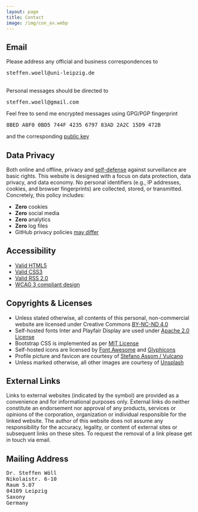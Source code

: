 ```yaml
---
layout: page
title: Contact
image: /img/con_av.webp
---
```


<h2>Email</h2>
<div class="box-success">
Please address any official and business correspondences to <pre><i class="far fa-envelope" role="presentation"></i>steffen.woell@uni-leipzig.de</pre><br>Personal messages should be directed to <pre><i class="far fa-envelope" role="presentation"></i>steffen.woell@gmail.com</pre>
</div>

<div class="box-note cboxa">
Feel free to send me encrypted messages using GPG/PGP fingerprint <pre><i class="fas fa-fingerprint" role="presentation"></i>8BED A8F0 0BD5 744F 4235 6797 83AD 2A2C 15D9 472B</pre>and the corresponding <a href="/doc/keys/sw_pgp_public_key.asc">public key<i class="fas fa-link" role="presentation"></i></a>
</div>

<h2>Data Privacy</h2>
<div class="box-success cboxa">
Both online and offline, privacy and <a href="https://ssd.eff.org/">self-defense<i class="fas fa-external-link-alt" role="presentation"></i></a> against surveillance are basic rights. This website is designed with a focus on data protection, data privacy, and data economy. No personal identifiers (e.g., IP addresses, cookies, and browser fingerprints) are collected, stored, or transmitted. Concretely, this policy includes:
  <ul class="fa-ul">
    <li><span class="fa-li"><i class="fas fa-cookie-bite" role="presentation"></i></span><b>Zero</b> cookies</li>
    <li><span class="fa-li"><i class="fas fa-thumbs-down" role="presentation"></i></span><b>Zero</b> social media</li>
    <li><span class="fa-li"><i class="fas fa-ghost" role="presentation"></i></span><b>Zero</b> analytics</li>
    <li><span class="fa-li"><i class="fas fa-dumpster-fire" role="presentation"></i></span><b>Zero</b> log files</li>
    <li><span class="fa-li"><i class="fas fa-info-circle" role="presentation"></i></span>GitHub  privacy policies <a href="https://docs.github.com/en/site-policy/privacy-policies/github-privacy-statement">may differ<i class="fas fa-external-link-alt" role="presentation"></i></a></li>
  </ul>
</div>

<h2>Accessibility</h2>
<div class="box-success cboxa">
  <ul class="fa-ul">
    <li><span class="fa-li"><i class="fab fa-html5" role="presentation"></i></span><a href="https://validator.w3.org/nu/?doc=https%3A%2F%2Fsteffenwoell.github.io%2F">Valid <span class="pre-inline">HTML5</span><i class="fas fa-external-link-alt" role="presentation"></i></a></li>
    <li><span class="fa-li"><i class="fab fa-css3-alt" role="presentation"></i></span><a href="https://jigsaw.w3.org/css-validator/validator?uri=https%3A%2F%2Fsteffenwoell.github.io">Valid <span class="pre-inline">CSS3</span><i class="fas fa-external-link-alt" role="presentation"></i></a></li>
    <li><span class="fa-li"><i class="fas fa-rss-square" role="presentation"></i></span><a href="http://www.rssboard.org/rss-validator/check.cgi?url=https%3A//steffenwoell.github.io/feed.xml">Valid <span class="pre-inline">RSS 2.0</span><i class="fas fa-external-link-alt" role="presentation"></i></a></li>
    <li><span class="fa-li"><i class="fas fa-universal-access" role="presentation"></i></span><a href="https://wave.webaim.org/report#/https://steffenwoell.github.io/"><span class="pre-inline">WCAG 3</span> compliant design<i class="fas fa-external-link-alt" role="presentation"></i></a></li>
    <!--<li><span class="fa-li"><i class="fas fa-info-circle" role="presentation"></i></span>User choices regarding color schemes are saved by the <span class="pre-inline">localStorage</span> property. This toggles the <span class="pre-inline">darkMode</span> parameter between <span class="pre-inline">enabled</span> and <span class="pre-inline">disabled</span> and stores no other data. For more information refer to the <a href="https://developer.mozilla.org/en-US/docs/Web/API/Window/localStorage">MDN documentation<i class="fas fa-external-link-alt" role="presentation"></i></a></li>-->
  </ul>
</div>

<h2>Copyrights & Licenses</h2>
<div class="box-note cboxa">
<ul class="list-copy" role="list">
<li>Unless stated otherwise, all contents of this personal, non-commercial website are licensed under Creative Commons <a rel="license" href="/doc/legal/CC-LICENSE.txt">BY-NC-ND 4.0<i class="far fa-file" role="presentation"></i></a></li>
<li>Self-hosted fonts <span class="pre-inline">Inter</span> and <span class="pre-inline">Playfair Display</span> are used under <a rel="license" href="/doc/legal/APACHE-LICENSE.txt">Apache 2.0 License<i class="far fa-file" role="presentation"></i></a></li>
<li>Bootstrap CSS is implemented as per <a rel="license" href="/doc/legal/MIT-LICENSE.txt">MIT License<i class="far fa-file" role="presentation"></i></a></li>
<li>Self-hosted icons are licensed by <a rel="license" href="/doc/legal/FA-LICENSE.txt">Font Awesome<i class="far fa-file" role="presentation"></i></a> and <a rel="license" href="https://glyphicons.com/license/">Glyphicons<i class="fas fa-external-link-alt" role="presentation"></i></a></li>
<li>Profile picture and favicon are courtesy of <a href="https://savee.it/vulcano/">Stefano Assom / Vulcano<i class="fas fa-external-link-alt" role="presentation"></i></a></li>
<li>Unless marked otherwise, all other images are courtesy of <a rel="license" href="https://unsplash.com/license">Unsplash<i class="fas fa-external-link-alt" role="presentation"></i></a></li>
</ul>
</div>

<h2>External Links</h2>
<div class="box-note cboxa">
Links to external websites (indicated by the<i class="fas fa-external-link-alt" role="presentation"></i> symbol) are provided as a convenience and for informational purposes only. External links do neither constitute an endorsement nor approval of any products, services or opinions of the corporation, organization or individual responsible for the linked website. The author of this website does not assume any responsibility for the accuracy, legality, or content of external sites or subsequent links on these sites. To request the removal of a link please get in touch via email.
</div>

<h2>Mailing Address</h2>
<div class="box-note cboxb">
<pre>
Dr. Steffen Wöll
Nikolaistr. 6-10
Raum 5.07
04109 Leipzig
Saxony
Germany
</pre>
</div>